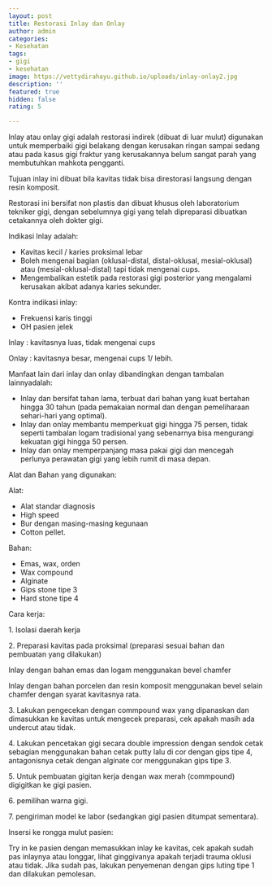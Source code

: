 ```yaml
---
layout: post
title: Restorasi Inlay dan Onlay
author: admin
categories:
- Kesehatan
tags:
- gigi
- kesehatan
image: https://vettydirahayu.github.io/uploads/inlay-onlay2.jpg
description: ''
featured: true
hidden: false
rating: 5

---
```

Inlay atau onlay gigi adalah restorasi indirek  (dibuat di luar mulut)  digunakan untuk memperbaiki gigi belakang dengan kerusakan ringan sampai sedang atau pada kasus gigi fraktur yang kerusakannya belum sangat parah yang membutuhkan mahkota pengganti.

Tujuan inlay ini dibuat bila kavitas tidak bisa direstorasi langsung dengan resin komposit.

Restorasi ini bersifat non plastis dan dibuat khusus oleh laboratorium tekniker gigi, dengan sebelumnya gigi yang telah dipreparasi dibuatkan cetakannya oleh dokter gigi.

Indikasi Inlay adalah:

* Kavitas kecil / karies proksimal lebar
* Boleh mengenai bagian (oklusal-distal, distal-oklusal, mesial-oklusal) atau (mesial-oklusal-distal) tapi tidak mengenai cups.
* Mengembalikan estetik pada restorasi gigi posterior yang mengalami kerusakan akibat adanya karies sekunder.

Kontra indikasi inlay:

* Frekuensi karis tinggi
* OH pasien jelek

Inlay : kavitasnya luas, tidak mengenai cups

Onlay : kavitasnya besar, mengenai cups 1/ lebih.

Manfaat lain dari inlay dan onlay dibandingkan dengan tambalan lainnyadalah:

* Inlay dan bersifat tahan lama, terbuat dari bahan yang kuat bertahan hingga 30 tahun (pada pemakaian normal dan dengan pemeliharaan sehari-hari yang optimal).
* Inlay dan onlay  membantu memperkuat gigi hingga 75 persen, tidak seperti tambalan logam tradisional yang sebenarnya bisa mengurangi kekuatan gigi hingga 50 persen.
* Inlay dan onlay memperpanjang masa pakai gigi dan mencegah perlunya perawatan gigi yang lebih rumit di masa depan.

Alat dan Bahan yang digunakan:

Alat:

* Alat standar diagnosis
* High speed
* Bur dengan masing-masing kegunaan
* Cotton pellet.

Bahan:

* Emas, wax, orden
* Wax compound
* Alginate
* Gips stone  tipe 3
* Hard stone tipe 4

Cara kerja:

1\. Isolasi daerah kerja

2\. Preparasi kavitas pada proksimal  (preparasi sesuai bahan dan pembuatan yang dilakukan)

Inlay dengan bahan emas dan logam menggunakan bevel chamfer

Inlay dengan bahan porcelen dan resin komposit menggunakan bevel selain chamfer dengan syarat kavitasnya rata.

3\. Lakukan pengecekan dengan commpound wax yang dipanaskan dan dimasukkan ke kavitas untuk mengecek preparasi, cek apakah masih ada undercut atau tidak.

4\. Lakukan pencetakan gigi secara double impression dengan sendok cetak sebagian menggunakan bahan cetak putty lalu di cor dengan gips tipe 4, antagonisnya cetak dengan alginate cor menggunakan gips tipe 3.

5\. Untuk pembuatan gigitan kerja dengan wax merah (commpound) digigitkan ke gigi pasien.

6\. pemilihan warna gigi.

7\. pengiriman model ke labor (sedangkan gigi pasien ditumpat sementara).

Insersi ke rongga mulut pasien:

Try in ke pasien dengan memasukkan inlay ke kavitas, cek apakah sudah pas inlaynya atau longgar, lihat ginggivanya apakah terjadi trauma oklusi atau tidak. Jika sudah pas, lakukan penyemenan dengan gips luting tipe 1 dan dilakukan pemolesan.